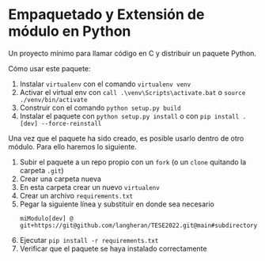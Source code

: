 # Empaquetado y Extensión de módulo en Python

Un proyecto mínimo para llamar código en C y distribuir un paquete Python.

Cómo usar este paquete:

1. Instalar `virtualenv` con el comando `virtualenv venv`
2. Activar el virtual env con `call .\venv\Scripts\activate.bat` o `source ./venv/bin/activate`
3. Construir con el comando `python setup.py build`
4. Instalar el paquete con `python setup.py install` o con `pip install .[dev] --force-reinstall`

Una vez que el paquete ha sido creado, es posible usarlo dentro de otro módulo. Para ello haremos lo siguiente.

1. Subir el paquete a un repo propio con un `fork` (o un `clone` quitando la carpeta `.git`)
2. Crear una carpeta nueva
3. En esta carpeta crear un nuevo `virtualenv`
4. Crear un archivo `requirements.txt`
5. Pegar la siguiente línea y substituir en donde sea necesario
   ```
   miModulo[dev] @ git+https://git@github.com/langheran/TESE2022.git@main#subdirectory=paquete_python
   ```
6. Ejecutar `pip install -r requirements.txt`
7. Verificar que el paquete se haya instalado correctamente
